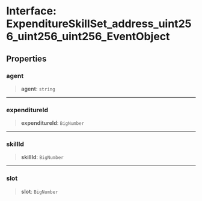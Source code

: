 # Interface: ExpenditureSkillSet\_address\_uint256\_uint256\_uint256\_EventObject

## Properties

### agent

> **agent**: `string`

***

### expenditureId

> **expenditureId**: `BigNumber`

***

### skillId

> **skillId**: `BigNumber`

***

### slot

> **slot**: `BigNumber`
